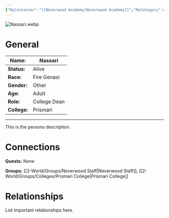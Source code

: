 ```yaml
---
{"MyContainer":"[[Neverwood Academy|Neverwood Academy]]","MyCategory":null,"image":"Nassari.webp","tags":["Category/People"],"obsidianUIMode":"preview","aliases":null,"NoteStatus":"❓","char_status":"Alive","char_race":"Fire Genasi","char_gender":"Other","char_role":"College Dean","char_college":"Prismari","char_items":null,"char_age":"Adult","parents":null,"children":null,"enemies":null,"allies":null,"siblings":null,"partner":null,"Connected_Quests":[],"Connected_Groups":["[[2-World/Groups/Neverwood Staff.md|Neverwood Staff]]","[[Prismari College|Prismari College]]"],"dg-publish":true,"dg-path":"World/People/Staff/Nassari.md","permalink":"/world/people/staff/nassari/","dgPassFrontmatter":true,"updated":"2025-10-03T16:01:26.000+01:00"}
---
```



![Nassari.webp](/img/user/z_Assets/character_art/NPCs/Staff/Nassari.webp)
# General


| Name:        | Nassari      |
| ------------ | ------------ |
| **Status:**  | Alive        |
| **Race:**    | Fire Genasi  |
| **Gender:**  | Other        |
| **Age:**     | Adult        |
| **Role:**    | College Dean |
| **College:** | Prismari     |


---

This is the persons description. 


# Connections


**Quests:** None 

**Groups:** [[2-World/Groups/Neverwood Staff\|Neverwood Staff]], [[2-World/Groups/Colleges/Prismari College\|Prismari College]]


# Relationships

List important relationships here. 

